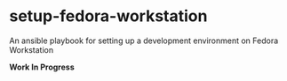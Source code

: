 # setup-fedora-workstation
An ansible playbook for setting up a development environment on Fedora Workstation

**Work In Progress**
